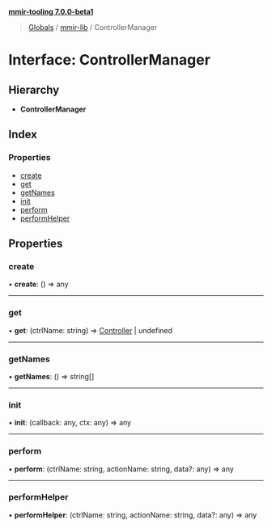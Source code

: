 **[mmir-tooling 7.0.0-beta1](../README.md)**

> [Globals](../README.md) / [mmir-lib](../modules/mmir_lib.md) / ControllerManager

# Interface: ControllerManager

## Hierarchy

* **ControllerManager**

## Index

### Properties

* [create](mmir_lib.controllermanager.md#create)
* [get](mmir_lib.controllermanager.md#get)
* [getNames](mmir_lib.controllermanager.md#getnames)
* [init](mmir_lib.controllermanager.md#init)
* [perform](mmir_lib.controllermanager.md#perform)
* [performHelper](mmir_lib.controllermanager.md#performhelper)

## Properties

### create

•  **create**: () => any

___

### get

•  **get**: (ctrlName: string) => [Controller](../classes/mmir_lib.controller.md) \| undefined

___

### getNames

•  **getNames**: () => string[]

___

### init

•  **init**: (callback: any, ctx: any) => any

___

### perform

•  **perform**: (ctrlName: string, actionName: string, data?: any) => any

___

### performHelper

•  **performHelper**: (ctrlName: string, actionName: string, data?: any) => any
